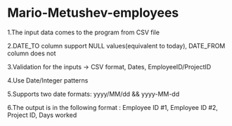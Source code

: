 # Mario-Metushev-employees

1.The input data comes to the program from CSV file

2.DATE_TO column support NULL values(equivalent to today), DATE_FROM column does not

3.Validation for the inputs -> CSV format, Dates, EmployeeID/ProjectID

4.Use Date/Integer patterns

5.Supports two date formats: yyyy/MM/dd && yyyy-MM-dd

6.The output is in the following format : Employee ID #1, Employee ID #2, Project ID, Days worked
 
